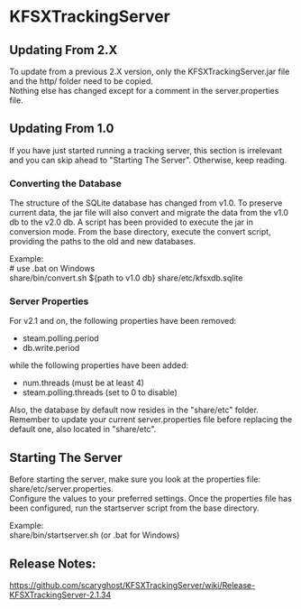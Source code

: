 KFSXTrackingServer
==================
## Updating From 2.X
To update from a previous 2.X version, only the KFSXTrackingServer.jar file and the http/ folder need to be copied.  
Nothing else has changed except for a comment in the server.properties file.

## Updating From 1.0
If you have just started running a tracking server, this section is irrelevant and you can skip ahead 
to "Starting The Server".  Otherwise, keep reading.

### Converting the Database
The structure of the SQLite database has changed from v1.0.  To preserve current data, the jar file 
will also convert and migrate the data from the v1.0 db to the v2.0 db.  A script has been provided 
to execute the jar in conversion mode.  From the base directory, execute the convert script, providing 
the paths to the old and new databases.

Example:  
    # use .bat on Windows  
    share/bin/convert.sh ${path to v1.0 db} share/etc/kfsxdb.sqlite  
    
### Server Properties
For v2.1 and on, the following properties have been removed:
* steam.polling.period
* db.write.period

while the following properties have been added:
* num.threads (must be at least 4)
* steam.polling.threads (set to 0 to disable)

Also, the database by default now resides in the "share/etc" folder.  Remember to update your current 
server.properties file before replacing the default one, also located in "share/etc".  

## Starting The Server
Before starting the server, make sure you look at the properties file: share/etc/server.properties.  
Configure the values to your preferred settings.  Once the properties file has been configured, run 
the startserver script from the base directory.

Example:  
    share/bin/startserver.sh (or .bat for Windows)  

## Release Notes:
https://github.com/scaryghost/KFSXTrackingServer/wiki/Release-KFSXTrackingServer-2.1.34
